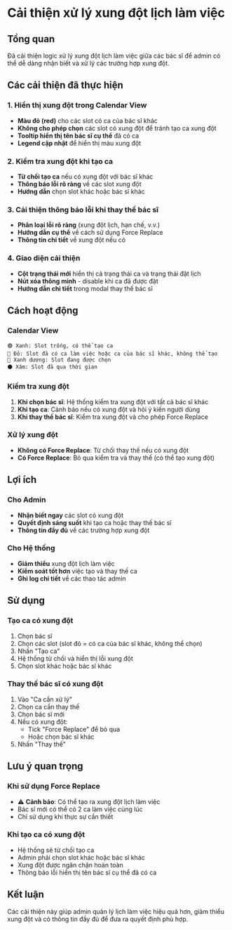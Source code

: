 # Cải thiện xử lý xung đột lịch làm việc

## Tổng quan

Đã cải thiện logic xử lý xung đột lịch làm việc giữa các bác sĩ để admin có thể dễ dàng nhận biết và xử lý các trường hợp xung đột.

## Các cải thiện đã thực hiện

### 1. **Hiển thị xung đột trong Calendar View**

- **Màu đỏ (red)** cho các slot có ca của bác sĩ khác
- **Không cho phép chọn** các slot có xung đột để tránh tạo ca xung đột
- **Tooltip hiển thị tên bác sĩ cụ thể** đã có ca
- **Legend cập nhật** để hiển thị màu xung đột

### 2. **Kiểm tra xung đột khi tạo ca**

- **Từ chối tạo ca** nếu có xung đột với bác sĩ khác
- **Thông báo lỗi rõ ràng** về các slot xung đột
- **Hướng dẫn** chọn slot khác hoặc bác sĩ khác

### 3. **Cải thiện thông báo lỗi khi thay thế bác sĩ**

- **Phân loại lỗi rõ ràng** (xung đột lịch, hạn chế, v.v.)
- **Hướng dẫn cụ thể** về cách sử dụng Force Replace
- **Thông tin chi tiết** về xung đột nếu có

### 4. **Giao diện cải thiện**

- **Cột trạng thái mới** hiển thị cả trạng thái ca và trạng thái đặt lịch
- **Nút xóa thông minh** - disable khi ca đã được đặt
- **Hướng dẫn chi tiết** trong modal thay thế bác sĩ

## Cách hoạt động

### Calendar View

```
🟢 Xanh: Slot trống, có thể tạo ca
🔴 Đỏ: Slot đã có ca làm việc hoặc ca của bác sĩ khác, không thể tạo
🔵 Xanh dương: Slot đang được chọn
⚫ Xám: Slot đã qua thời gian
```

### Kiểm tra xung đột

1. **Khi chọn bác sĩ**: Hệ thống kiểm tra xung đột với tất cả bác sĩ khác
2. **Khi tạo ca**: Cảnh báo nếu có xung đột và hỏi ý kiến người dùng
3. **Khi thay thế bác sĩ**: Kiểm tra xung đột và cho phép Force Replace

### Xử lý xung đột

- **Không có Force Replace**: Từ chối thay thế nếu có xung đột
- **Có Force Replace**: Bỏ qua kiểm tra và thay thế (có thể tạo xung đột)

## Lợi ích

### Cho Admin

- **Nhận biết ngay** các slot có xung đột
- **Quyết định sáng suốt** khi tạo ca hoặc thay thế bác sĩ
- **Thông tin đầy đủ** về các trường hợp xung đột

### Cho Hệ thống

- **Giảm thiểu** xung đột lịch làm việc
- **Kiểm soát tốt hơn** việc tạo và thay thế ca
- **Ghi log chi tiết** về các thao tác admin

## Sử dụng

### Tạo ca có xung đột

1. Chọn bác sĩ
2. Chọn các slot (slot đỏ = có ca của bác sĩ khác, không thể chọn)
3. Nhấn "Tạo ca"
4. Hệ thống từ chối và hiển thị lỗi xung đột
5. Chọn slot khác hoặc bác sĩ khác

### Thay thế bác sĩ có xung đột

1. Vào "Ca cần xử lý"
2. Chọn ca cần thay thế
3. Chọn bác sĩ mới
4. Nếu có xung đột:
   - Tick "Force Replace" để bỏ qua
   - Hoặc chọn bác sĩ khác
5. Nhấn "Thay thế"

## Lưu ý quan trọng

### Khi sử dụng Force Replace

- ⚠️ **Cảnh báo**: Có thể tạo ra xung đột lịch làm việc
- Bác sĩ mới có thể có 2 ca làm việc cùng lúc
- Chỉ sử dụng khi thực sự cần thiết

### Khi tạo ca có xung đột

- Hệ thống sẽ từ chối tạo ca
- Admin phải chọn slot khác hoặc bác sĩ khác
- Xung đột được ngăn chặn hoàn toàn
- Thông báo lỗi hiển thị tên bác sĩ cụ thể đã có ca

## Kết luận

Các cải thiện này giúp admin quản lý lịch làm việc hiệu quả hơn, giảm thiểu xung đột và có thông tin đầy đủ để đưa ra quyết định phù hợp.
